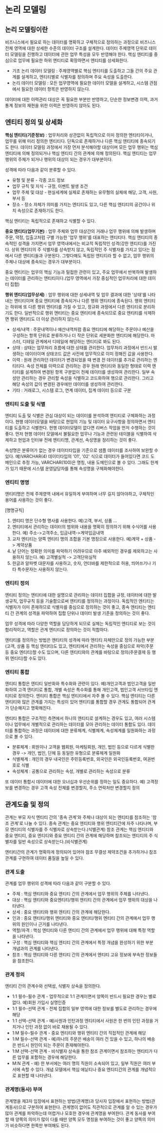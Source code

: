 # 논리 모델링

## 논리 모델링이란
비즈니스에서 필요로 하는 데이터를 명확하고 구체적으로 정의하는 과정으로 비즈니스 전체 영역에 대한 상세한 수준의 데이터 구조를 설계한다. 데이터 주제영역 단위로 데이터 모델링을 진행하고 데이터에 관한 업무 특성을 모두 반영해야 한다. 핵심 엔티티를 중심으로 업무에 필요한 하위 엔티티로 확장하면서 엔티티를 상세화한다.
* 기초 논리 데이터 모델링 : 주제영역별로 핵심 엔티티를 도출하고 그들 간의 주요 관계를 설계하고, 엔티티별로 식별자를 정의하며 주요 속성을 도출한다.
* 논리 데이터 모델링 : 모든 업무영역에 필요한 데이터 모델을 설계하고, 시스템 관점에서 필요한 데이터 항목은 반영하지 않는다.

데이터에 대한 이력관리 대상은 꼭 필요한 부분만 반영하고, 단순한 정보변경 이력, 과거 통계 정보의 재현을 위한 이력은 반영하지 않아도 된다.

## 엔티티 정의 및 상세화
__핵심 엔티티(기준정보)__ : 업무처리와 상관없이 독립적으로 이미 정의한 엔티티이거나, 업무를 위해 미리 정의한 엔티티다. 단독으로 존재하거나 다른 핵심 엔티티에 종속되기도 한다. 데이터 모델링 과정에서 가장 먼저 분석해야할 대상이며 모든 업무 행위는 핵심 엔티티에 의해 정의되거나 핵심 엔티티 간의 관계에 의해 정의된다. 핵심 엔티티는 업무 행위의 주체가 되거나 행위의 대상이 되는 경우가 대부분이다.

성격에 따라 다음과 같이 분류할 수 있다.
* 유형 및 분류 - 각종 코드 정보
* 업무 규칙 및 지식 - 규정, 이벤트 발생 조건
* 업무 주체 및 대상 - 현실세계에 실제로 존재하는 유무형의 실체에 해당, 고객, 사원, 부서 등
* 장소 - 장소 자체가 의미를 가지는 엔티티도 있고, 다른 핵심 엔티티의 공간이나 위치 속성으로 존재하기도 한다.

핵심 엔티티는 독립적으로 존재하고 식별할 수 있다.

__중요 엔티티(업무기본)__ : 업무 주체와 업무 대상간의 거래나 업무 행위에 의해 발생하며 주문, 약정, 입출고처럼 구별 가능한 '업무 행위'를 대표하는 엔티티다. 핵심 엔티티의 종속적인 성격을 가지면서 업무 영역내에서는 비교적 독립적인 성격(강한 엔티티)를 가진다. 상위 엔티티의 주 식별자를 상속받지 않고, 독립적인 주 식별자를 가지고 있다는 점에서 다른 엔티티들과 구분된다. 그렇다해도 독립된 엔티티라 할 수 없고, 업무 행위의 주체나 대상에 종속되는 경우가 대부분이다.

중요 엔티티는 업무의 핵심 기능과 밀접한 관련이 있고, 주요 업무에서 반복하여 발생하는 데이터를 관리하는 엔티티이다.(업무 영역에서 가장 중심적인 업무처리에 대한 데이터 집합)

__행위 엔티티(업무상세)__ : 업무 행위에 대한 상세내역 및 업무 결과에 대한 '상태'를 나타내는 엔티티이며 중요 엔티티에 종속되거나 다른 행위 엔티티에 종속된다. 행위 엔티티는 하위에 또 다른 행위 엔티티를 가질 수 있고, 정규화 과정에서 다른 엔티티로 분리하기도 한다. 일반적으로 행위 엔티티는 중요 엔티티에 종속되므로 중요 엔티티를 삭제하면 행위 엔티티도 더 이상 관리하지 않는다.

* 상세/내역 : 주문내역이나 예산내역처럼 중요 엔티티에 해당하는 주문이나 예산을 구성하는 항목 단위로 분류하거나 더 작은 단위로 세분화한 엔티티에 해당한다. 마스터, 디테일 관계에서 디테일에 해당하는 엔티티로 봐도 된다.
* 상태 : 상태는 업무처리 흐름에 대한 상태를 관리한다. 업무처리 과정에서 반드시 발생하는 데이터이며 상태코드 값은 사전에 업무적으로 이미 정해진 값을 사용한다.
* 이력 : 원래 관리하던 데이터가 변경되었을 때 변경 전 데이터를 추가로 관리하는 엔티티다. 속성 전체를 이력으로 관리하는 경우 원래 엔티티와 동일한 형태로 이력 엔티티를 설계하여 변경된 항목 구분없이 전체 데이터를 생성하여 관리한다. 일부 속성만 관리하는 경우 관리할 속성을 식별하고 코드화하여 행으로 관리한다. 그리고 해당 속성의 값이 변경된 경우에만 데이터를 생성하여 관리한다.
* 기타 : 거래로그, 시스템 로그, 연계 데이터, 집계 데이터 등으로 구분

### 엔티티 도출 및 식별
엔티티 도출 및 식별은 관심 대상이 되는 데이터를 분석하여 엔티티로 구체화하는 과정이다. 현행 데이터모델을 바탕으로 현업의 기능 및 데이터 요구사항을 정의하면서 엔티티를 도출하고 식별한다. 현행 데이터모델이 없다면 리버스 작업을 먼저 수행하는 것이 좋다. 먼저 현행 데이터 모델에서 불필요한 업무나 기능과 관련된 테이블을 식별하여 삭제하고 현업과 인터뷰 전에 엔티티명, 관계선, 속성명을 정리하는 것이 좋다.

속성명은 분류어가 없는 경우 데이터타입을 기준으로 샘플 데이터를 조사하여 보완할 수 있다. 예)VARCHAR(4) 데이터타입의 '01', '02' 식으로 데이터가 들어있다면 코드 도메인으로 추정 가능, VARCHAR(100)은 명칭, 내용 도메인으로 볼 수 있다. 그래도 한계가 있기 때문에 시스템 운영담당자를 통해 속성명을 구체화해야한다.

### 엔티티 명명
엔티티명은 전체 주제영역 내에서 유일하게 부여하며 너무 길지 않아야하고, 구체적인 용어를 사용하는 것이 좋다.

[명명규칙]
1) 엔티티 명은 단수형 명사를 사용한다. 예)고객, 부서, 상품 ...
2) 엔티티에서 관리하는 데이터의 범위와 내용을 명확히 정의하기 위해 수식어를 사용한다. 예) 주소->고객주소, 입금내역->계약입금내역
3) 교차 엔티티는 양쪽 엔티티 명의 조합을 기본 명칭으로 사용한다. 예)계약 + 상품 -> 계약상품
4) 낱 단어는 정확한 의미를 파악하기 어려우므로 아주 예외적인 경우를 제외하고는 사용하지 않는다. 예) 고객별실적 -> 고객단위실적
5) 한글과 알파벳 대문자를 사용하고, 숫자, 언더바를 제한적으로 허용, 띄어쓰기나 기타 특수문자는 사용하지 않는다.

### 엔티티 정의
엔티티 정의는 엔티티에 대한 설명으로 관리하는 데이터 집합을 규정, 데이터에 대한 발생규칙, 업무규칙 등을 기술함으로써 엔티티를 정의하는 과정이다. 독립적인 엔티티는 식별자가 이미 존재하므로 식별자를 중심으로 정의하는 것이 좋고, 종속 엔티티는 엔티티 간 관계의 성격을 파악하여 집합 단위나 데이터 발생 기준을 정의하는 것이 좋다.

업무 성격에 따라 다양한 역할을 담당하게 되므로 실체는 독립적인 엔티티로 보는 것이 합리적이고, 역할은 관계 엔티티로 정의하는 것이 적합하다.

엔티티를 정의하는 방법은 엔티티의 성격에 따라 엔티티 자체만으로 정의 가능한 부분(고객, 상품 등 핵심 엔티티)도 있고, 엔티티에서 관리하는 속성을 중심으로 파악(주문 등 중요 엔티티)할 수도 있으며, 다른 엔티티와의 관계를 바탕으로 정의(주문결제 등 행위 엔티티)할 수도 있다.

### 엔티티 통합
엔티티 통합은 엔티티 일반화와 특수화와 관련이 있다. 예)개인고객과 법인고객을 일반화하여 고객 엔티티로 통합, 개별 속성은 특수화를 통해 개인고객, 법인고객 서브타입 엔티티로 정의한다. 엔티티 통합은 핵심 엔티티에서 자주 볼 수 있다. 핵심 엔티티는 다른 엔티티와 많은 관계를 가지는 특성이 있어 엔티티를 통합할 경우 관계도 통합되어 관계가 단순해지고 명확해진다.

엔티티 통합은 구조적인 측면에서 하나의 엔티티로 설계하는 경우도 있고, 여러 시스템이나 업무에서 개별적으로 관리하는 데이터를 모아 관리하는 데이터 통합도 있다. 데이터를 통합하는 과정은 데이터에 대한 분류체계, 식별체계, 속성체계를 일원화하는 과정으로 볼 수 있다.

* 분류체계 : 회원이나 고객을 웹회원, 마케팅회원, 개인, 법인 등으로 다르게 식별한 경우 -> 개인, 법인, 단체 등 동일한 유형으로 분류체계 일원화
* 식별체계 : 개인의 경우 내국인은 주민등록번호, 외국인은 외국인등록번호, 여권번호로 식별
* 속성체계 : 공통으로 관리하는 속성, 개별로 관리하는 속성으로 분류

또 데이터 통합시 데이터에 대한 오너십과 우선순위를 정하는 일도 중요하다. 예) 고객정보를 변경하는 경우 고객 속성 전체를 변경할지, 주소 연락처만 변경할지 정의

## 관계도출 및 정의
관계는 부모 자식 엔티티 간의 '종속 관계'와 주체나 대상이 되는 엔티티를 참조하는 '참조 관계'로 나눌 수 있다. 종속 관계는 중요 엔티티와 행위 엔티티간에 자주 나타나며, 부모 엔티티의 식별자를 주 식별자로 상속받는다.(식별관계) 참조 관계는 핵심 엔티티와 중요 엔티티, 중요 엔티티와 중요 엔티티 간의 관계에 해당하며 참조되는 엔티티의 주 식별자를 일반 속성으로 상속받는다.(비식별관계)

엔티티간의 관계가 명확하게 정의되어 있어야 참조 무결성 제약조건을 추가하거나 참조 관계를 구현하여 데이터 품질을 높일 수 있다.

### 관계 도출
관계를 업무 행위의 성격에 따라 다음과 같이 구분할 수 있다.
* 주체 : 핵심 엔티티와 중요 엔티티 간의 관계에서 업무 행위의 주체를 나타낸다. 
* 대상 : 핵심 엔티티와 중요엔티티/행위 엔티티 간의 관계에서 업무 행위의 대상을 나타낸다.
* 상세 : 중요 엔티티와 행위 엔티티 간의 관계에 해당한다.
* 인과 : 중요 엔티티/행위 엔티티와 중요 엔티티/행위 엔티티 간의 관계에서 업무 행위의 원인이나 근거를 나타낸다.
* 역할/자격 : 핵심 엔티티와 다른 엔티티 간의 관계에서 업무 행위에 대해 특정 역할을 나타낸다.
* 구성 : 핵심 엔티티와 핵심 엔티티 간의 관계에서 특정 개념을 완성하기 위한 부분 개념과의 관계를 나타낸다.
* 참조 : 핵심 엔티티와 다른 엔티티 간의 관계에서 엔티티 고유 정보에 부속한 정보들을 참조한다.

### 관계 정의
엔티티 간의 관계수와 선택성, 식별자 상속을 정의한다.

* 1:1 필수-필수 관계 - 업무적으로 1:1 관계이면서 양쪽이 반드시 필요한 경우는 별로 없다. 예)회원 가입시 실명인증
* 1:1 필수-선택 관계 - 전체 집합의 일부 영역에 대한 정보를 별도로 관리하는 경우에 해당
* 1:1 선택-선택 관계 - 예)사원과 인턴과정 엔티티에서 사원은 한 번의 인턴 과정을 거치거나 인턴 과정 없이 바로 채용될 수 있다.
* 1:M 필수-필수 관계 - 중요 엔티티와 행위 엔티티 간의 직접적인 관계에 해당
* 1:M 필수-선택 관계 - 예)하나의 주문은 배송이 여러 건 있을 수 있고, 하나의 배송은 반드시 원인이 되는 주문이 존재해야한다.
* 1:M 선택-선택 관계 - 비식별자 상속을 통한 참조 관계이면서 참조하는 엔티티가 다른 업무를 포함하는 경우에 해당한다.
* M:N 관계 - 예) 한 부서에는 여러 명의 직원이 소속되어 있고, 일부 직원은 여러 부서에 속할 수 있다. 개념 모델에서 핵심 에닡티나 중요 엔티티간의 관계를 개념적으로 표현할 때 나타낸다.

### 관계명(동사) 부여
관계명을 제3자 입장에서 표현하는 방법(관계명)과 당사자 입장에서 표현하는 방법(관계동사)으로 구분하여 표현한다. 관계명이 없어도 직관적으로 관계를 알 수 있는 경우가 많아 관계를 파악하는데 어렵거나 모호한 경우에 관계명을 부여한다. 관계 동사를 부여할 때 양쪽의 의미가 많이 다를 때만 양쪽 모두 명칭을 부여하는 것이 좋고 양쪽의 의미가 비슷하다면 한쪽만 부여해도 된다.